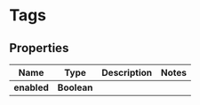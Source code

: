 

# Tags


## Properties

| Name | Type | Description | Notes |
|------------ | ------------- | ------------- | -------------|
|**enabled** | **Boolean** |  |  |



